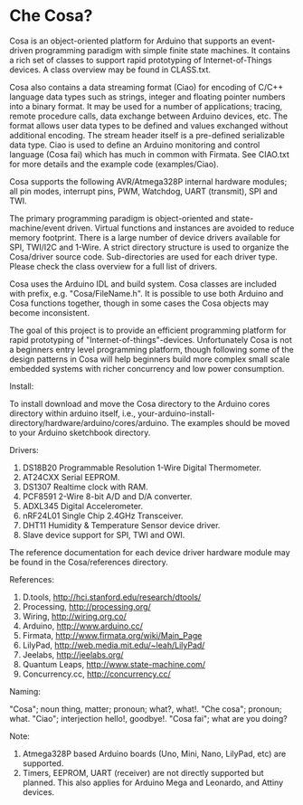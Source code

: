 Che Cosa?
====

Cosa is an object-oriented platform for Arduino that supports an event-driven programming paradigm with simple finite state machines. It contains a rich set of classes to support rapid prototyping of Internet-of-Things devices. A class overview may be found in CLASS.txt.

Cosa also contains a data streaming format (Ciao) for encoding of C/C++ language data types such as strings, integer and floating pointer numbers into a binary format. It may be used for a number of applications; tracing, remote procedure calls, data exchange between Arduino devices, etc. The format allows user data types to be defined and values exchanged without additional encoding. The stream header itself is a pre-defined serializable data type. Ciao is used to define an Arduino monitoring and control language (Cosa fai) which has much in common with Firmata. See CIAO.txt for more details and the example code (examples/Ciao).

Cosa supports the following AVR/Atmega328P internal hardware modules; all pin modes, interrupt pins, PWM, Watchdog, UART (transmit), SPI and TWI. 

The primary programming paradigm is object-oriented and state-machine/event driven. Virtual functions and instances are avoided to reduce memory footprint. There is a large number of device drivers available for SPI, TWI/I2C and 1-Wire. A strict directory structure is used to organize the Cosa/driver source code. Sub-directories are used for each driver type. Please check the class overview for a full list of drivers.

Cosa uses the Arduino IDL and build system. Cosa classes are included with prefix, e.g. "Cosa/FileName.h". It is possible to use both Arduino and Cosa functions together, though in some cases the Cosa objects may become inconsistent.

The goal of this project is to provide an efficient programming platform for rapid prototyping of "Internet-of-things"-devices. Unfortunately Cosa is not a beginners entry level programming platform, though following some of the design patterns in Cosa will help beginners build more complex small scale embedded systems with richer concurrency and low power consumption.

Install:

To install download and move the Cosa directory to the Arduino cores directory within arduino itself, i.e., your-arduino-install-directory/hardware/arduino/cores/arduino. The examples should be moved to your Arduino sketchbook directory. 

Drivers:

1. DS18B20 Programmable Resolution 1-Wire Digital Thermometer.
2. AT24CXX Serial EEPROM.
3. DS1307 Realtime clock with RAM.
4. PCF8591 2-Wire 8-bit A/D and D/A converter.
5. ADXL345 Digital Accelerometer.
6. nRF24L01 Single Chip 2.4GHz Transceiver. 
7. DHT11 Humidity & Temperature Sensor device driver.
8. Slave device support for SPI, TWI and OWI.

The reference documentation for each device driver hardware module may be found in the Cosa/references directory. 

References:

1. D.tools, http://hci.stanford.edu/research/dtools/
2. Processing, http://processing.org/
3. Wiring, http://wiring.org.co/
4. Arduino, http://www.arduino.cc/
5. Firmata, http://www.firmata.org/wiki/Main_Page
6. LilyPad, http://web.media.mit.edu/~leah/LilyPad/
7. Jeelabs, http://jeelabs.org/
8. Quantum Leaps, http://www.state-machine.com/
9. Concurrency.cc, http://concurrency.cc/

Naming:

"Cosa"; noun thing, matter; pronoun; what?, what!. "Che cosa"; pronoun; what. "Ciao"; interjection hello!, goodbye!. "Cosa fai"; what are you doing?

Note:

1. Atmega328P based Arduino boards (Uno, Mini, Nano, LilyPad, etc) are supported. 
2. Timers, EEPROM, UART (receiver) are not directly supported but planned. This also applies for Arduino Mega and Leonardo, and Attiny devices.


